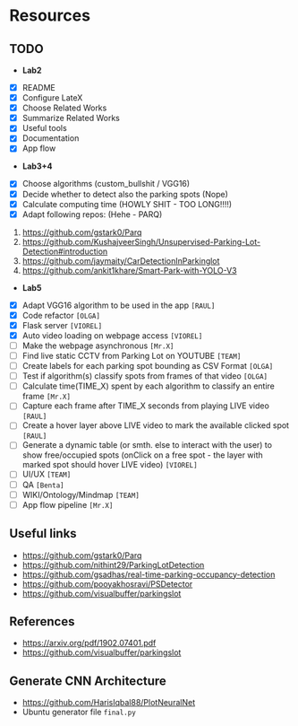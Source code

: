 # Resources

## TODO
- **Lab2**  
- [x] README  
- [x] Configure LateX
- [x] Choose Related Works  
- [x] Summarize Related Works
- [x] Useful tools
- [x] Documentation  
- [x] App flow  
  
- **Lab3+4** 
- [x] Choose algorithms (custom_bullshit / VGG16)
- [x] Decide whether to detect also the parking spots (Nope)
- [x] Calculate computing time (HOWLY SHIT - TOO LONG!!!!)
- [x] Adapt following repos:  (Hehe - PARQ)
1. https://github.com/gstark0/Parq
2. https://github.com/KushajveerSingh/Unsupervised-Parking-Lot-Detection#introduction
3. https://github.com/jaymaity/CarDetectionInParkinglot
4. https://github.com/ankit1khare/Smart-Park-with-YOLO-V3

- **Lab5**
- [x] Adapt VGG16 algorithm to be used in the app `[RAUL]`
- [x] Code refactor `[OLGA]`
- [x] Flask server `[VIOREL]`
- [x] Auto video loading on webpage access `[VIOREL]`
- [ ] Make the webpage asynchronous `[Mr.X]`
- [ ] Find live static CCTV from Parking Lot on YOUTUBE `[TEAM]`
- [ ] Create labels for each parking spot bounding as CSV Format `[OLGA]`
- [ ] Test if algorithm(s) classify spots from frames of that video `[OLGA]`
- [ ] Calculate time(TIME_X) spent by each algorithm to classify an entire frame `[Mr.X]`
- [ ] Capture each frame after TIME_X seconds from playing LIVE video `[RAUL]`
- [ ] Create a hover layer above LIVE video to mark the available clicked spot `[RAUL]`
- [ ] Generate a dynamic table (or smth. else to interact with the user) to show free/occupied spots (onClick on a free spot - the layer with marked spot should hover LIVE video)  `[VIOREL]`
- [ ] UI/UX `[TEAM]`
- [ ] QA `[Benta]`
- [ ] WIKI/Ontology/Mindmap `[TEAM]`
- [ ] App flow pipeline `[Mr.X]`

## Useful links
- https://github.com/gstark0/Parq
- https://github.com/nithint29/ParkingLotDetection
- https://github.com/gsadhas/real-time-parking-occupancy-detection
- https://github.com/pooyakhosravi/PSDetector
- https://github.com/visualbuffer/parkingslot

## References
- https://arxiv.org/pdf/1902.07401.pdf
- https://github.com/visualbuffer/parkingslot


## Generate CNN Architecture
- https://github.com/HarisIqbal88/PlotNeuralNet
- Ubuntu generator file `final.py`
